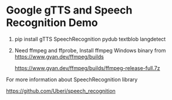 # Google gTTS and Speech Recognition Demo

1. pip install gTTS SpeechRecognition pydub textblob langdetect
2. Need ffmpeg and ffprobe, Install ffmpeg Windows binary from https://www.gyan.dev/ffmpeg/builds

   https://www.gyan.dev/ffmpeg/builds/ffmpeg-release-full.7z



For more information about SpeechRecognition library

https://github.com/Uberi/speech_recognition

